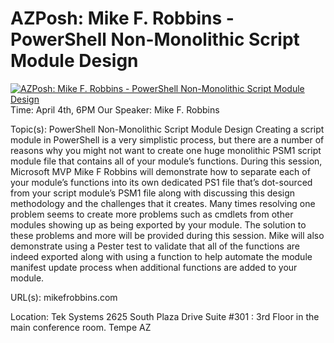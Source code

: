 ﻿# AZPosh: Mike F. Robbins - PowerShell Non-Monolithic Script Module Design

[![AZPosh: Mike F. Robbins - PowerShell Non-Monolithic Script Module Design](https://i1.ytimg.com/vi/XH7ajz3WT0A/hqdefault.jpg "AZPosh: Mike F. Robbins - PowerShell Non-Monolithic Script Module Design")](https://www.youtube.com/watch?v=XH7ajz3WT0A)
Time: April 4th, 6PM
Our Speaker: Mike F. Robbins

Topic(s): PowerShell Non-Monolithic Script Module Design
Creating a script module in PowerShell is a very simplistic process, but there are a number of reasons why you might not want to create one huge monolithic PSM1 script module file that contains all of your module’s functions. During this session, Microsoft MVP Mike F Robbins will demonstrate how to separate each of your module’s functions into its own dedicated PS1 file that’s dot-sourced from your script module’s PSM1 file along with discussing this design methodology and the challenges that it creates. Many times resolving one problem seems to create more problems such as cmdlets from other modules showing up as being exported by your module. The solution to these problems and more will be provided during this session. Mike will also demonstrate using a Pester test to validate that all of the functions are indeed exported along with using a function to help automate the module manifest update process when additional functions are added to your module.

URL(s):
mikefrobbins.com

Location:
Tek Systems 
2625 South Plaza Drive
Suite #301 : 3rd Floor in the main conference room.
Tempe
AZ


